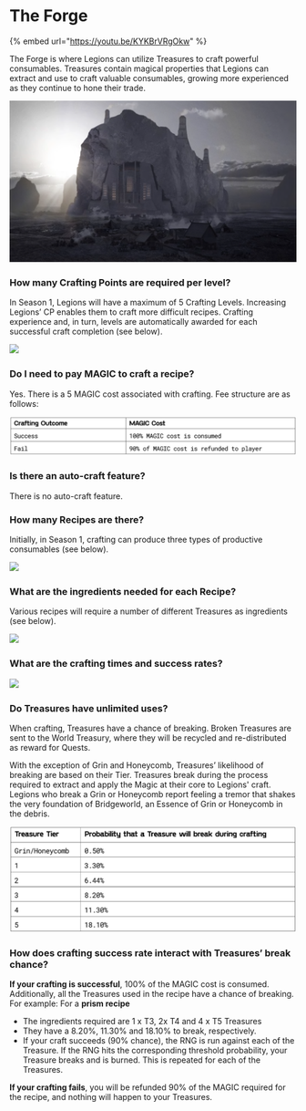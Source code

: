 # The Forge

{% embed url="https://youtu.be/KYKBrVRgOkw" %}

The Forge is where Legions can utilize Treasures to craft powerful consumables. Treasures contain magical properties that Legions can extract and use to craft valuable consumables, growing more experienced as they continue to hone their trade.

![](<../../.gitbook/assets/image (18).png>)

### **How many Crafting Points are required per level?**

In Season 1, Legions will have a maximum of 5 Crafting Levels. Increasing Legions’ CP enables them to craft more difficult recipes. Crafting experience and, in turn, levels are automatically awarded for each successful craft completion (see below).

![](<../../.gitbook/assets/Screenshot\_15 (1).jpg>)

### **Do I need to pay MAGIC to craft a recipe?**

Yes. There is a 5 MAGIC cost associated with crafting. Fee structure are as follows:

![](<../../.gitbook/assets/image (11).png>)

### **Is there an auto-craft feature?**

There is no auto-craft feature.

### **How many Recipes are there?**

Initially, in Season 1, crafting can produce three types of productive consumables (see below).

![](<../../.gitbook/assets/Screenshot\_19 (1).jpg>)

### **What are the ingredients needed for each Recipe?**

Various recipes will require a number of different Treasures as ingredients (see below).&#x20;

![](../../.gitbook/assets/Screenshot\_17.jpg)

### **What are the crafting times and success rates?**

![](<../../.gitbook/assets/Screenshot\_18 (1).jpg>)

### **Do Treasures have unlimited uses?**

When crafting, Treasures have a chance of breaking. Broken Treasures are sent to the World Treasury, where they will be recycled and re-distributed as reward for Quests.

With the exception of Grin and Honeycomb, Treasures’ likelihood of breaking are based on their Tier. Treasures break during the process required to extract and apply the Magic at their core to Legions' craft. Legions who break a Grin or Honeycomb report feeling a tremor that shakes the very foundation of Bridgeworld, an Essence of Grin or Honeycomb in the debris.

![](<../../.gitbook/assets/image (16).png>)

### **How does crafting success rate interact with Treasures’ break chance?**

**If your crafting is successful**, 100% of the MAGIC cost is consumed. Additionally, all the Treasures used in the recipe have a chance of breaking. For example: For a **prism recipe**

* The ingredients required are 1 x T3, 2x T4 and 4 x T5 Treasures
* They have a 8.20%, 11.30% and 18.10% to break, respectively.&#x20;
* If your craft succeeds (90% chance), the RNG is run against each of the Treasure. If the RNG hits the corresponding threshold probability, your Treasure breaks and is burned. This is repeated for each of the Treasures.

**If your crafting fails**, you will be refunded 90% of the MAGIC required for the recipe, and nothing will happen to your Treasures.
